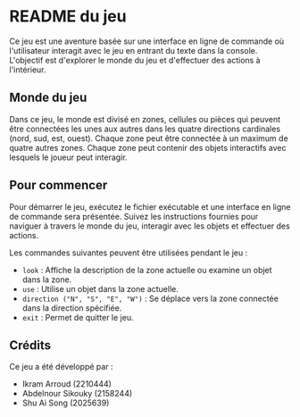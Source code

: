 # README du jeu

Ce jeu est une aventure basée sur une interface en ligne de commande où l'utilisateur interagit avec le jeu en entrant du texte dans la console. L'objectif est d'explorer le monde du jeu et d'effectuer des actions à l'intérieur.

## Monde du jeu

Dans ce jeu, le monde est divisé en zones, cellules ou pièces qui peuvent être connectées les unes aux autres dans les quatre directions cardinales (nord, sud, est, ouest). Chaque zone peut être connectée à un maximum de quatre autres zones. Chaque zone peut contenir des objets interactifs avec lesquels le joueur peut interagir.

## Pour commencer

Pour démarrer le jeu, exécutez le fichier exécutable et une interface en ligne de commande sera présentée. Suivez les instructions fournies pour naviguer à travers le monde du jeu, interagir avec les objets et effectuer des actions.

Les commandes suivantes peuvent être utilisées pendant le jeu :

- `look` : Affiche la description de la zone actuelle ou examine un objet dans la zone.
- `use` : Utilise un objet dans la zone actuelle.
- `direction ("N", "S", "E", "W")` : Se déplace vers la zone connectée dans la direction spécifiée.
- `exit` : Permet de quitter le jeu.

## Crédits

Ce jeu a été développé par :
- Ikram Arroud (2210444)
- Abdelnour Sikouky (2158244)
- Shu Ai Song (2025639)
